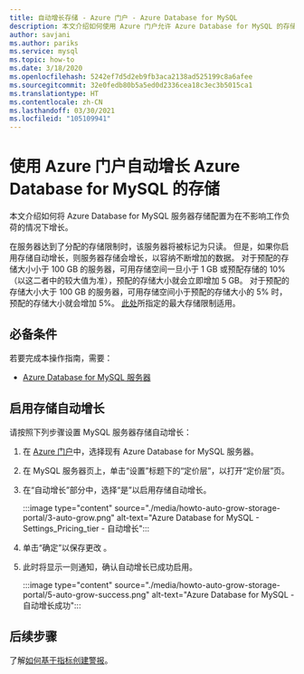 ```yaml
---
title: 自动增长存储 - Azure 门户 - Azure Database for MySQL
description: 本文介绍如何使用 Azure 门户允许 Azure Database for MySQL 的存储自动增长
author: savjani
ms.author: pariks
ms.service: mysql
ms.topic: how-to
ms.date: 3/18/2020
ms.openlocfilehash: 5242ef7d5d2eb9fb3aca2138ad525199c8a6afee
ms.sourcegitcommit: 32e0fedb80b5a5ed0d2336cea18c3ec3b5015ca1
ms.translationtype: HT
ms.contentlocale: zh-CN
ms.lasthandoff: 03/30/2021
ms.locfileid: "105109941"
---
```

# <a name="auto-grow-storage-in-azure-database-for-mysql-using-the-azure-portal"></a>使用 Azure 门户自动增长 Azure Database for MySQL 的存储
本文介绍如何将 Azure Database for MySQL 服务器存储配置为在不影响工作负荷的情况下增长。

在服务器达到了分配的存储限制时，该服务器将被标记为只读。 但是，如果你启用存储自动增长，则服务器存储会增长，以容纳不断增加的数据。 对于预配的存储大小小于 100 GB 的服务器，可用存储空间一旦小于 1 GB 或预配存储的 10%（以这二者中的较大值为准），预配的存储大小就会立即增加 5 GB。 对于预配的存储大小大于 100 GB 的服务器，可用存储空间小于预配的存储大小的 5% 时，预配的存储大小就会增加 5%。 [此处](./concepts-pricing-tiers.md#storage)所指定的最大存储限制适用。

## <a name="prerequisites"></a>必备条件
若要完成本操作指南，需要：
- [Azure Database for MySQL 服务器](quickstart-create-mysql-server-database-using-azure-portal.md)

## <a name="enable-storage-auto-grow"></a>启用存储自动增长 

请按照下列步骤设置 MySQL 服务器存储自动增长：

1. 在 [Azure 门户](https://portal.azure.com/)中，选择现有 Azure Database for MySQL 服务器。

2. 在 MySQL 服务器页上，单击“设置”标题下的“定价层”，以打开“定价层”页。

3. 在“自动增长”部分中，选择“是”以启用存储自动增长。

    :::image type="content" source="./media/howto-auto-grow-storage-portal/3-auto-grow.png" alt-text="Azure Database for MySQL - Settings_Pricing_tier - 自动增长":::

4. 单击“确定”以保存更改  。

5. 此时将显示一则通知，确认自动增长已成功启用。

    :::image type="content" source="./media/howto-auto-grow-storage-portal/5-auto-grow-success.png" alt-text="Azure Database for MySQL - 自动增长成功":::

## <a name="next-steps"></a>后续步骤

了解[如何基于指标创建警报](howto-alert-on-metric.md)。